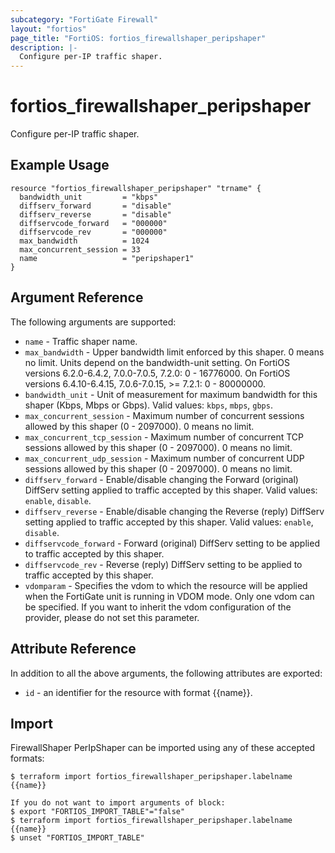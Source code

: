 ```yaml
---
subcategory: "FortiGate Firewall"
layout: "fortios"
page_title: "FortiOS: fortios_firewallshaper_peripshaper"
description: |-
  Configure per-IP traffic shaper.
---
```


# fortios_firewallshaper_peripshaper
Configure per-IP traffic shaper.

## Example Usage

```hcl
resource "fortios_firewallshaper_peripshaper" "trname" {
  bandwidth_unit         = "kbps"
  diffserv_forward       = "disable"
  diffserv_reverse       = "disable"
  diffservcode_forward   = "000000"
  diffservcode_rev       = "000000"
  max_bandwidth          = 1024
  max_concurrent_session = 33
  name                   = "peripshaper1"
}
```

## Argument Reference

The following arguments are supported:

* `name` - Traffic shaper name.
* `max_bandwidth` - Upper bandwidth limit enforced by this shaper. 0 means no limit. Units depend on the bandwidth-unit setting. On FortiOS versions 6.2.0-6.4.2, 7.0.0-7.0.5, 7.2.0: 0 - 16776000. On FortiOS versions 6.4.10-6.4.15, 7.0.6-7.0.15, >= 7.2.1: 0 - 80000000.
* `bandwidth_unit` - Unit of measurement for maximum bandwidth for this shaper (Kbps, Mbps or Gbps). Valid values: `kbps`, `mbps`, `gbps`.
* `max_concurrent_session` - Maximum number of concurrent sessions allowed by this shaper (0 - 2097000). 0 means no limit.
* `max_concurrent_tcp_session` - Maximum number of concurrent TCP sessions allowed by this shaper (0 - 2097000). 0 means no limit.
* `max_concurrent_udp_session` - Maximum number of concurrent UDP sessions allowed by this shaper (0 - 2097000). 0 means no limit.
* `diffserv_forward` - Enable/disable changing the Forward (original) DiffServ setting applied to traffic accepted by this shaper. Valid values: `enable`, `disable`.
* `diffserv_reverse` - Enable/disable changing the Reverse (reply) DiffServ setting applied to traffic accepted by this shaper. Valid values: `enable`, `disable`.
* `diffservcode_forward` - Forward (original) DiffServ setting to be applied to traffic accepted by this shaper.
* `diffservcode_rev` - Reverse (reply) DiffServ setting to be applied to traffic accepted by this shaper.
* `vdomparam` - Specifies the vdom to which the resource will be applied when the FortiGate unit is running in VDOM mode. Only one vdom can be specified. If you want to inherit the vdom configuration of the provider, please do not set this parameter.


## Attribute Reference

In addition to all the above arguments, the following attributes are exported:
* `id` - an identifier for the resource with format {{name}}.

## Import

FirewallShaper PerIpShaper can be imported using any of these accepted formats:
```
$ terraform import fortios_firewallshaper_peripshaper.labelname {{name}}

If you do not want to import arguments of block:
$ export "FORTIOS_IMPORT_TABLE"="false"
$ terraform import fortios_firewallshaper_peripshaper.labelname {{name}}
$ unset "FORTIOS_IMPORT_TABLE"
```

